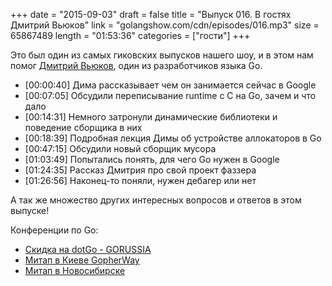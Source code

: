 +++
date = "2015-09-03"
draft = false
title = "Выпуск 016. В гостях Дмитрий Вьюков"
link = "golangshow.com/cdn/episodes/016.mp3"
size = 65867489
length = "01:53:36"
categories = ["гости"]
+++

Это был один из самых гиковских выпусков нашего шоу, и в этом нам помог [Дмитрий Вьюков](https://twitter.com/dvyukov), один из разработчиков языка Go.

* [00:00:40] Дима рассказывает чем он занимается сейчас в Google
* [00:07:05] Обсудили переписывание runtime с С на Go, зачем и что дало
* [00:14:31] Немного затронули динамические библиотеки и поведение сборщика в них
* [00:18:39] Подробная лекция Димы об устройстве аллокаторов в Go
* [00:47:15] Обсудили новый сборщик мусора
* [01:03:49] Попытались понять, для чего Go нужен в Google
* [01:24:35] Рассказ Дмитрия про свой проект фаззера
* [01:26:56] Наконец-то поняли, нужен дебагер или нет

А так же множество других интересных вопросов и ответов в этом выпуске!

Конференции по Go:

* [Скидка на dotGo - GORUSSIA](https://dotgo2015.eventbrite.com/?discount=GORUSSIA)
* [Митап в Киеве GopherWay](http://gopherway.com)
* [Митап в Новосибирске](http://golang-nsk.party/)
